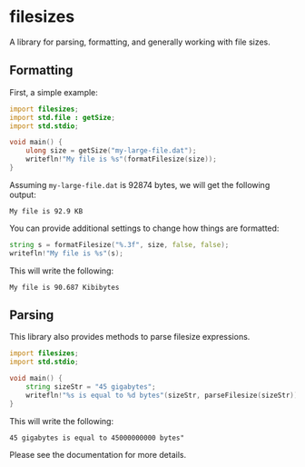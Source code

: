 # filesizes
A library for parsing, formatting, and generally working with file sizes.

## Formatting
First, a simple example:
```d
import filesizes;
import std.file : getSize;
import std.stdio;

void main() {
    ulong size = getSize("my-large-file.dat");
    writefln!"My file is %s"(formatFilesize(size));
}
```
Assuming `my-large-file.dat` is 92874 bytes, we will get the following output:
```
My file is 92.9 KB
```

You can provide additional settings to change how things are formatted:
```d
string s = formatFilesize("%.3f", size, false, false);
writefln!"My file is %s"(s);
```

This will write the following:
```
My file is 90.687 Kibibytes
```

## Parsing
This library also provides methods to parse filesize expressions.
```d
import filesizes;
import std.stdio;

void main() {
    string sizeStr = "45 gigabytes";
    writefln!"%s is equal to %d bytes"(sizeStr, parseFilesize(sizeStr));
}
```

This will write the following:
```
45 gigabytes is equal to 45000000000 bytes"
```

Please see the documentation for more details.
